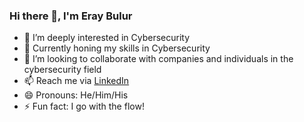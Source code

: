 ### Hi there 👋, I'm Eray Bulur

- 👀 I’m deeply interested in Cybersecurity
- 🌱 Currently honing my skills in Cybersecurity
- 💼 I’m looking to collaborate with companies and individuals in the cybersecurity field
- 📫 Reach me via [LinkedIn](https://www.linkedin.com/in/eray-bulur/)
- 😄 Pronouns: He/Him/His
- ⚡ Fun fact: I go with the flow!

  
<!---
thetrvemayhem/thetrvemayhem is a ✨ special ✨ repository because its `README.md` (this file) appears on your GitHub profile.
You can click the Preview link to take a look at your changes.
--->
